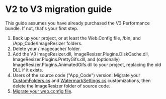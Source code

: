 # V2 to V3 migration guide

This guide assumes you have already purchased the V3 Performance bundle. If not, that's your first step.

1. Back up your project, or at least the Web.Config file, /bin, and /App_Code/ImageResizer folders.
2. Delete your /imagecache/ folder.
3. Add the V3 ImageResizer.dll, ImageResizer.Plugins.DiskCache.dll, ImageResizer.Plugins.PrettyGifs.dll, and (optionally) ImageResizer.Plugins.AnimatedGifs.dll to your project, replacing the old DLL if it exists.
4. Users of the source code ("App_Code") version: Migrate your [CustomFolders.cs](customfolders) and [WatermarkSettings.cs](watermarksettings) customizations, then delete the ImageResizer folder of source code.
5. [Migrate your web.config file](configuration).
